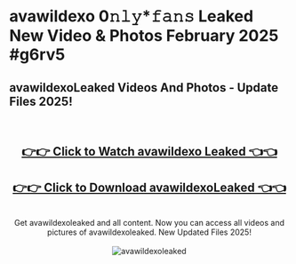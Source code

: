 # avawildexo 0𝚗𝚕𝚢*𝚏𝚊𝚗𝚜 Leaked New Video & Photos February 2025 #g6rv5

<h2>avawildexoLeaked Videos And Photos - Update Files 2025!</h2>
<br>
<div align="center">
<h2><a href="https://mediaupload.pro?title=avawildexo&ref=11F" rel="nofollow">👉👉 Click to Watch avawildexo Leaked 👈👈</a></h2>
<h2><a href="https://mediaupload.pro?title=avawildexo&ref=11F" rel="nofollow">👉👉 Click to Download avawildexoLeaked 👈👈</a></h2>
<br>
Get avawildexoleaked and all content. Now you can access all videos and pictures of avawildexoleaked. New Updated Files 2025!
<br>
<br>
<a href="https://mediaupload.pro?title=avawildexo&ref=11F" rel="nofollow" data-target="animated-image.originalLink"><img src="https://i.ibb.co/Gkj2r4b/banner.png" alt="avawildexoleaked" style="max-width: 100%; display: inline-block;" data-target="animated-image.originalImage"></a>
</div>
<br>

